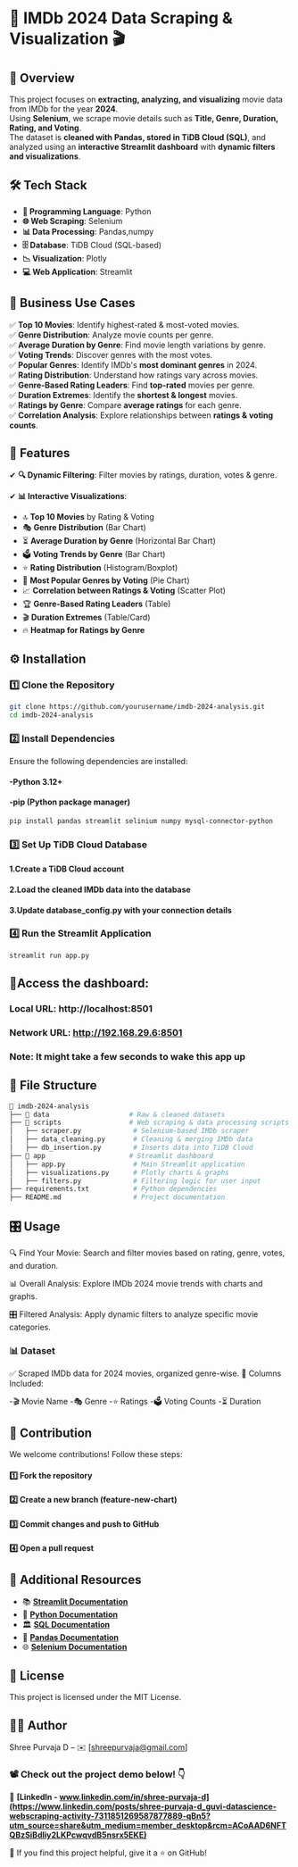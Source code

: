 # 🎥 IMDb 2024 Data Scraping & Visualization 🎬 

## 🌟 Overview  
This project focuses on **extracting, analyzing, and visualizing** movie data from IMDb for the year **2024**.  
Using **Selenium**, we scrape movie details such as **Title, Genre, Duration, Rating, and Voting**.  
The dataset is **cleaned with Pandas, stored in TiDB Cloud (SQL)**, and analyzed using an **interactive Streamlit dashboard** with **dynamic filters and visualizations**.  

## 🛠️ Tech Stack  
- **🐍 Programming Language**: Python  
- **🌐 Web Scraping**: Selenium  
- **📊 Data Processing**: Pandas,numpy  
- **🗄️ Database**: TiDB Cloud (SQL-based)  
- **📉 Visualization**: Plotly 
- **💻 Web Application**: Streamlit  

## 🎯 Business Use Cases  
✅ **Top 10 Movies**: Identify highest-rated & most-voted movies.  
✅ **Genre Distribution**: Analyze movie counts per genre.  
✅ **Average Duration by Genre**: Find movie length variations by genre.  
✅ **Voting Trends**: Discover genres with the most votes.  
✅ **Popular Genres**: Identify IMDb's **most dominant genres** in 2024.  
✅ **Rating Distribution**: Understand how ratings vary across movies.  
✅ **Genre-Based Rating Leaders**: Find **top-rated** movies per genre.  
✅ **Duration Extremes**: Identify the **shortest & longest** movies.  
✅ **Ratings by Genre**: Compare **average ratings** for each genre.  
✅ **Correlation Analysis**: Explore relationships between **ratings & voting counts**.  

## 🚀 Features  
✔ **🔍 Dynamic Filtering**: Filter movies by ratings, duration, votes & genre.

✔ **📊 Interactive Visualizations**:  
   - 🔝 **Top 10 Movies** by Rating & Voting  
   - 🎭 **Genre Distribution** (Bar Chart)  
   - ⏳ **Average Duration by Genre** (Horizontal Bar Chart)  
   - 🗳️ **Voting Trends by Genre** (Bar Chart)  
   - ⭐ **Rating Distribution** (Histogram/Boxplot)  
   - 🍿 **Most Popular Genres by Voting** (Pie Chart)  
   - 📈 **Correlation between Ratings & Voting** (Scatter Plot)  
   - 🏆 **Genre-Based Rating Leaders** (Table)  
   - 🎬 **Duration Extremes** (Table/Card)  
   - 🔥 **Heatmap for Ratings by Genre**  

## ⚙️ Installation  
### 1️⃣ Clone the Repository  
```bash
git clone https://github.com/yourusername/imdb-2024-analysis.git
cd imdb-2024-analysis
```

### 2️⃣ Install Dependencies
Ensure the following dependencies are installed:

#### -Python 3.12+
#### -pip (Python package manager)

```bash
pip install pandas streamlit selinium numpy mysql-connector-python
```

### 3️⃣ Set Up TiDB Cloud Database
  #### 1.Create a TiDB Cloud account
  #### 2.Load the cleaned IMDb data into the database
  #### 3.Update database_config.py with your connection details

### 4️⃣ Run the Streamlit Application
```bash
streamlit run app.py
```
## 📶Access the dashboard:
### Local URL: http://localhost:8501
### Network URL: http://192.168.29.6:8501
### Note: It might take a few seconds to wake this app up

## 📂 File Structure
```bash
📂 imdb-2024-analysis
├── 📂 data                    # Raw & cleaned datasets
├── 📂 scripts                 # Web scraping & data processing scripts
│   ├── scraper.py             # Selenium-based IMDb scraper
│   ├── data_cleaning.py       # Cleaning & merging IMDb data
│   ├── db_insertion.py        # Inserts data into TiDB Cloud
├── 📂 app                     # Streamlit dashboard
│   ├── app.py                 # Main Streamlit application
│   ├── visualizations.py      # Plotly charts & graphs
│   ├── filters.py             # Filtering logic for user input
├── requirements.txt           # Python dependencies
├── README.md                  # Project documentation
```

## 🎛️ Usage
  🔍 Find Your Movie: Search and filter movies based on rating, genre, votes, and duration.
  
  📊 Overall Analysis: Explore IMDb 2024 movie trends with charts and graphs.
  
  🎛️ Filtered Analysis: Apply dynamic filters to analyze specific movie categories.

### 📊 Dataset
  ✅ Scraped IMDb data for 2024 movies, organized genre-wise.
  📌 Columns Included:
  
  -🎬 Movie Name
  -🎭 Genre
  -⭐ Ratings
  -🗳️ Voting Counts
  -⏳ Duration

## 🤝 Contribution
We welcome contributions! Follow these steps:
#### 1️⃣ Fork the repository
#### 2️⃣ Create a new branch (feature-new-chart)
#### 3️⃣ Commit changes and push to GitHub
#### 4️⃣ Open a pull request

## 🔗 Additional Resources  
- 📚 **[Streamlit Documentation](https://docs.streamlit.io/library/api-reference)**  
- 🐍 **[Python Documentation](https://docs.python.org/3/)**  
- 🏛 **[SQL Documentation](https://www.w3schools.com/sql/)**  
- 🐼 **[Pandas Documentation](https://pandas.pydata.org/docs/)**  
- 🌐 **[Selenium Documentation](https://www.selenium.dev/documentation/)**

## 📜 License
This project is licensed under the MIT License.

## 👨‍💻 Author
Shree Purvaja D – ✉️ [shreepurvaja@gmail.com]

### 📽️ Check out the project demo below! 👇
🔗 **[LinkedIn - www.linkedin.com/in/shree-purvaja-d](https://www.linkedin.com/posts/shree-purvaja-d_guvi-datascience-webscraping-activity-7311851269587877889-qBn5?utm_source=share&utm_medium=member_desktop&rcm=ACoAAD6NFTQBzSiBdliy2LKPcwqvdB5nsrx5EKE)**  

🚀 If you find this project helpful, give it a ⭐ on GitHub!


